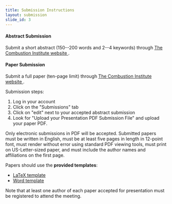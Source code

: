 ```yaml
---
title: Submission Instructions
layout: submission
slide_id: 3
---
```


#### Abstract Submission

Submit a short abstract (150--200 words and 2--4 keywords) through [The Combustion Institute website <i class="fa fa-external-link fa-fw" aria-hidden="true"></i>](https://www.combustioninstitute.org/ci-event/11th-us-national-combustion-meeting/).

#### Paper Submission

Submit a full paper (ten-page limit) through [The Combustion Institute website <i class="fa fa-external-link fa-fw" aria-hidden="true"></i>](https://ams.combustioninstitute.org/).

Submission steps:

1. Log in your account
2. Click on the "Submissions" tab
3. Click on "edit" next to your accepted abstract submission
4. Look for "Upload your Presentation PDF Submission File" and upload your paper PDF.

Only electronic submissions in PDF will be accepted. Submitted papers must be written in English, must be at least five pages in length in 12-point font, must render without error using standard PDF viewing tools, must print on US-Letter-sized paper, and must include the author names and affiliations on the first page.

Papers should use the **provided templates**:

- [<i class="fa fa-file-text-o fa-fw" aria-hidden="true"></i>LaTeX template](./assets/wssci-latex-template-0.3.1.zip)
- [<i class="fa fa-file-word-o fa-fw" aria-hidden="true"></i>Word template](./assets/2019-WSSCI-Fall_PaperTemplate.docx)

Note that at least one author of each paper accepted for presentation must be registered to attend the meeting.
